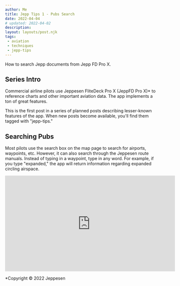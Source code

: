 ```yaml
---
author: Me
title: Jepp Tips 1 - Pubs Search
date: 2022-04-04
# updated: 2022-04-02
description: 
layout: layouts/post.njk
tags:
 - aviation
 - techniques
 - jepp-tips
---
```


How to search Jepp documents from Jepp FD Pro X.

## Series Intro 
Commercial airline pilots use Jeppesen FliteDeck Pro X (JeppFD Pro X)* to reference charts and other important aviation data. The app implements a ton of great features. 

This is the first post in a series of planned posts describing lesser-known features of the app. When new posts become available, you'll find them tagged with "jepp-tips."

## Searching Pubs
Most pilots use the search box on the map page to search for airports, waypoints, etc. However, it can also search through the Jeppesen route manuals. Instead of typing in a waypoint, type in any word. For example, if you type "expanded," the app will return information regarding expanded circling airspace. 

<iframe width="560" height="315" src="https://www.youtube.com/embed/jKRqqwVDDJA" title="YouTube video player" frameborder="0" allow="accelerometer; autoplay; clipboard-write; encrypted-media; gyroscope; picture-in-picture" allowfullscreen></iframe>

*Copyright &copy; 2022 Jeppesen